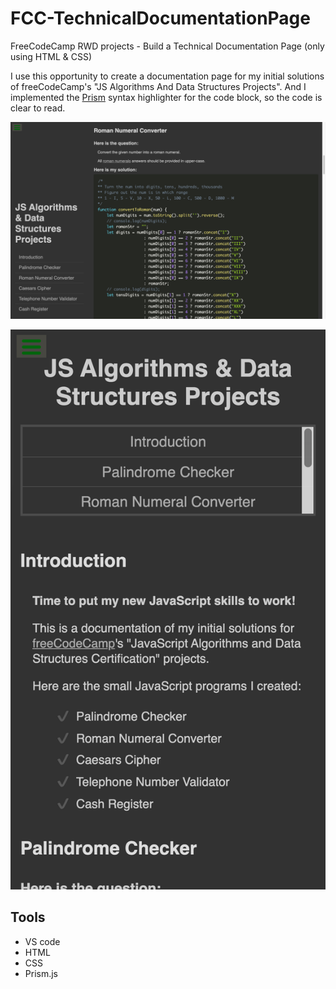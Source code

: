 # FCC-TechnicalDocumentationPage

FreeCodeCamp RWD projects - Build a Technical Documentation Page (only using HTML & CSS)

I use this opportunity to create a documentation page for my initial solutions of freeCodeCamp's "JS Algorithms And Data Structures Projects". And I implemented the [Prism](https://prismjs.com/) syntax highlighter for the code block, so the code is clear to read.

![Demo-Desktop](https://github.com/jacoblindev/FCC-TechnicalDocumentationPage/blob/master/img/DesktopVersion-1.png)

![Demo-Mobile](https://github.com/jacoblindev/FCC-TechnicalDocumentationPage/blob/master/img/MobileVersion.png)

## Tools

- VS code
- HTML
- CSS
- Prism.js
